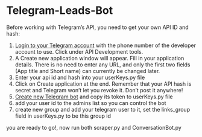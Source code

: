 # Telegram-Leads-Bot
Before working with Telegram’s API, you need to get your own API ID and hash:

1. [Login to your Telegram account](https://my.telegram.org/) with the phone number of the developer account to use.
Click under API Development tools.
2. A Create new application window will appear. Fill in your application details. There is no need to enter any URL, and only the first two fields (App title and Short name) can currently be changed later.
3. Enter your api id and hash into your userKeys.py file
4. Click on Create application at the end. Remember that your API hash is secret and Telegram won’t let you revoke it. Don’t post it anywhere!
5. [Create new Telegram bot](https://core.telegram.org/bots) and copy its token to userKeys.py file
6. add your user id to the admins list so you can control the bot
7. create new group and add your telegram user to it, set the links_group field in userKeys.py to be this group id

you are ready to go!, now run both scraper.py and ConversationBot.py
